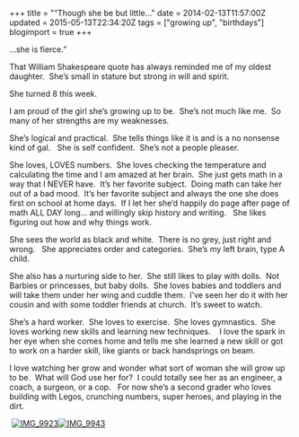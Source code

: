 +++
title = "“Though she be but little…"
date = 2014-02-13T11:57:00Z
updated = 2015-05-13T22:34:20Z
tags = ["growing up", "birthdays"]
blogimport = true 
+++

…she is fierce.” 

That William Shakespeare quote has always reminded me of my oldest daughter.&#160; She’s small in stature but strong in will and spirit. 

She turned 8 this week.&#160; 

I am proud of the girl she’s growing up to be.&#160; She’s not much like me.&#160; So many of her strengths are my weaknesses. 

She’s logical and practical.&#160; She tells things like it is and is a no nonsense kind of gal.&#160;&#160; She is self confident.&#160; She’s not a people pleaser.&#160;&#160; 

She loves, LOVES numbers.&#160; She loves checking the temperature and calculating the time and I am amazed at her brain.&#160; She just gets math in a way that I NEVER have.&#160; It’s her favorite subject.&#160; Doing math can take her out of a bad mood.&#160; It’s her favorite subject and always the one she does first on school at home days.&#160; If I let her she’d happily do page after page of math ALL DAY long… and willingly skip history and writing.&#160;&#160; She likes figuring out how and why things work. 

She sees the world as black and white.&#160; There is no grey, just right and wrong.&#160;&#160; She appreciates order and categories.&#160; She’s my left brain, type A child.

She also has a nurturing side to her.&#160; She still likes to play with dolls.&#160; Not Barbies or princesses, but baby dolls.&#160; She loves babies and toddlers and will take them under her wing and cuddle them.&#160; I’ve seen her do it with her cousin and with some toddler friends at church.&#160; It’s sweet to watch.

She’s a hard worker.&#160; She loves to exercise.&#160; She loves gymnastics.&#160; She loves working new skills and learning new techniques.&#160;&#160;&#160; I love the spark in her eye when she comes home and tells me she learned a new skill or got to work on a harder skill, like giants or back handsprings on beam. 

I love watching her grow and wonder what sort of woman she will grow up to be.&#160; What will God use her for?&#160; I could totally see her as an engineer, a coach, a surgeon, or a cop.&#160;&#160; For now she’s a second grader who loves building with Legos, crunching numbers, super heroes, and playing in the dirt.

&#160;[![IMG_9923](https://latc.s3.amazonaws.com/wp-content/uploads/2014/02/IMG_9923.jpg "IMG_9923")](https://latc.s3.amazonaws.com/wp-content/uploads/2014/02/IMG_9923.jpg)[![IMG_9943](https://latc.s3.amazonaws.com/wp-content/uploads/2014/02/IMG_9943.jpg "IMG_9943")](https://latc.s3.amazonaws.com/wp-content/uploads/2014/02/IMG_9943.jpg)
